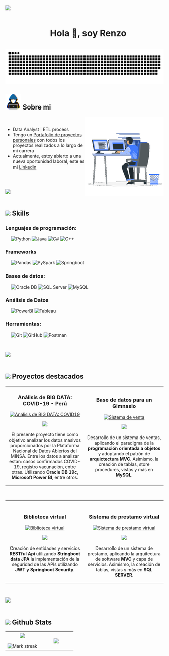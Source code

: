 <img src="https://user-images.githubusercontent.com/73097560/115834477-dbab4500-a447-11eb-908a-139a6edaec5c.gif">

<div id="user-content-toc">
  <ul align="center">
    <summary><h1 style="display: inline-block">Hola 👋, soy Renzo</h1></summary>
  </ul>
</div>


<div align="center">
  <img  src="https://github.com/1999AZZAR/1999AZZAR/blob/main/resources/img/grid-snake.svg"
       alt="snake" /></a>
</div>

## <picture><img src = "https://github.com/0xAbdulKhalid/0xAbdulKhalid/raw/main/assets/mdImages/about_me.gif" width = 50px></picture> **Sobre mi**

<picture> <img align="right" src="https://github.com/0xAbdulKhalid/0xAbdulKhalid/raw/main/assets/mdImages/Right_Side.gif" width = 250px></picture>

<br>

- Data Analyst | ETL process
- Tengo un [Portafolio de proyectos personales](https://renzo1818.github.io/RenzoZavaleta.github.io/) con todos los proyectos realizados a lo largo de mi carrera
- Actualmente, estoy abierto a una nueva oportunidad laboral, este es mi [Linkedin](https://www.linkedin.com/in/renzo-zavaleta-reyes/)

<br><br>

<img src="https://user-images.githubusercontent.com/73097560/115834477-dbab4500-a447-11eb-908a-139a6edaec5c.gif"><br><br>

## <img src="https://media2.giphy.com/media/QssGEmpkyEOhBCb7e1/giphy.gif?cid=ecf05e47a0n3gi1bfqntqmob8g9aid1oyj2wr3ds3mg700bl&rid=giphy.gif" width ="25"><b> Skills</b>

### Lenguajes de programación:
&emsp;
![Python](https://img.shields.io/badge/-Python-000?&logo=Python)
![Java](https://img.shields.io/badge/-Java-000000?style=flat&logo=java)
![C#](https://img.shields.io/badge/C%23-239120?style=flat-square&logo=c-sharp&logoColor=white)
![C++](https://img.shields.io/badge/-C++-000000?style=flat&logo=c%2B%2B)


### Frameworks
&emsp;
![Pandas](https://img.shields.io/badge/-Pandas-000?&logo=Pandas)
![PySpark](https://img.shields.io/badge/-PySpark-000?&logo=PySpark)
![Springboot](https://img.shields.io/badge/-Springboot-000?&logo=Springboot)


### Bases de datos:
&emsp;
![Oracle DB](https://img.shields.io/badge/-OracleDatabase-000?&logo=Oracle)
![SQL Server](https://img.shields.io/badge/-Sql%20Server-000?&logo=microsoft-sql-server)
![MySQL](https://img.shields.io/badge/-MySQL-000?&logo=MySQL)


### Análisis de Datos
&emsp;
![PowerBI](https://img.shields.io/badge/PowerBI-F2C811?style=flat-square&logo=PowerBI&logoColor=white)
![Tableau](https://img.shields.io/badge/Tableau-E97627?style=flat-square&logo=Tableau&logoColor=white)

### Herramientas:
&emsp;
![Git](https://img.shields.io/badge/-Git-000?&logo=Git)
![GitHub](https://img.shields.io/badge/-GitHub-000?&logo=GitHub)
![Postman](https://img.shields.io/badge/-Postman-000?&logo=Postman)


&emsp;

<img src="https://user-images.githubusercontent.com/73097560/115834477-dbab4500-a447-11eb-908a-139a6edaec5c.gif"><br><br>

## <picture><img src = "https://github.com/7oSkaaa/7oSkaaa/blob/main/Images/about_me.gif?raw=true" width = 50px></picture> Proyectos destacados
<table>
<tr>
<td width="50%">
<h3 align="center">Análisis de BIG DATA: COVID-19 - Perú</h3>
<div align="center">
<a href="https://github.com/Renzo1818/Analisis-Datos-COVID19" target="_blank"><img src="https://renzo1818.github.io/RenzoZavaletaReyes.github.io/images/dashboard%20mapa.png" width="400" alt="Análisis de BIG DATA: COVID19"></a>
<p>
<a href="https://github.com/Renzo1818/Analisis-Datos-COVID19" target="_blank">
<img src="https://img.shields.io/badge/CÓDIGO-ff9?style=for-the-badge&logo=github&logoColor=black">
</a>
</p>
<p>El presente proyecto tiene como objetivo analizar los datos masivos proporcionados por la Plataforma Nacional de Datos Abiertos del MINSA. Entre los datos a analizar estan: casos confirmados COVID-19, registro vacunación, entre otras. Utilizando <strong>Oracle DB 19c, Microsoft Power BI</strong>, entre otros.</p>
</div>
                                                                                      
</td>       

<td width="50%">
<h3 align="center">Base de datos para un Gimnasio</h3>
<div align="center">
<a href="https://github.com/Renzo1818/Portafolio_RenzoZavaleta/tree/main/DISE%C3%91O%20BD%20-%20GIMNASIO" target="_blank"><img src="https://renzo1818.github.io/RenzoZavaletaReyes.github.io/images/mssqlserver.png" width="400" alt="Sistema de venta"></a>
<p>
<a href="https://github.com/Renzo1818/Portafolio_RenzoZavaleta/tree/main/DISE%C3%91O%20BD%20-%20GIMNASIO" target="_blank">
<img src="https://img.shields.io/badge/C%C3%93DIGO-cfaae0?style=for-the-badge&logo=github&logoColor=black">
</a>
</p>
<p>Desarrollo de un sistema de ventas, aplicando el paradigma de la <strong>programación orientada a objetos</strong> y adoptando el patrón de <strong>arquictectura MVC</strong>. Asimismo, la creación de tablas, store procedures, vistas y más en <strong>MySQL</strong>.</p>
</div>
                                                                                      
</td>  
</table>                                                                                 
</div>
<br>


<table>
<tr>
<td width="50%">
<h3 align="center">Biblioteca virtual</h3>
<div align="center">
<a href="https://github.com/Renzo1818/biblioteca-backend/tree/main" target="_blank"><img src="https://renzo1818.github.io/RenzoZavaleta.github.io/images/Bibliote.png" width="400" alt="Biblioteca virtual"></a>
<p>
<a href="https://github.com/Renzo1818/biblioteca-backend/tree/main" target="_blank">
<img src="https://img.shields.io/badge/CÓDIGO-ff9?style=for-the-badge&logo=github&logoColor=black">
</a>
</p>
<p>Creación de entidades y servicios <strong> RESTful Api </strong> utilizando <strong> Stringboot data JPA </strong> la implementación de la seguridad de las APIs utilizando <strong> JWT y Springboot Security</strong>.</p>
</div>
                                                                                      
</td>

<td width="50%">
               <br>
<h3 align="center">Sistema de prestamo virtual</h3>
<div align="center">                                       
<a href="https://github.com/Renzo1818/Portafolio_RenzoZavaleta/tree/main/ASP.NET%20CORE%20MVC" target="_blank"><img src="https://renzo1818.github.io/RenzoZavaleta.github.io/images/main_admin.png" width="400" alt="Sistema de prestamo virtual"></a>
<br>
<p>
<a href="https://github.com/Renzo1818/Portafolio_RenzoZavaleta/tree/main/ASP.NET%20CORE%20MVC" target="_blank">
<img src="https://img.shields.io/badge/C%C3%93DIGO-80ffaa?style=for-the-badge&logo=github&logoColor=black">
</a>
</p>
</p>Desarrollo de un sistema de prestamo, aplicando la arquitectura de software <strong>MVC</strong> y capa de servicios. Asimismo, la creación de tablas, vistas y más en <strong>SQL SERVER</strong>.</p>
</div>                                                             
</table>                                                                                 
</div>
<br>


<img src="https://user-images.githubusercontent.com/73097560/115834477-dbab4500-a447-11eb-908a-139a6edaec5c.gif"><br><br>

## <img src="https://media.giphy.com/media/iY8CRBdQXODJSCERIr/giphy.gif" width="35"><b> Github Stats </b>
 
 <!--- stats & Trophy (start) -->
<p align="center">
  <!--- stats (start) -->
<table align="center">
<tr border="none">
<td width="50%" align="center">
  
  <img  align="center"  src="https://github-readme-stats.vercel.app/api?username=Renzo1818&theme=dark&show_icons=true&count_private=true" />
  <br></br>
  <img  title="🔥 Get streak stats for your profile at git.io/streak-stats" alt="Mark streak" src="https://github-readme-streak-stats.herokuapp.com/?user=Renzo1818&theme=dark&hide_border=false" /> 
</td>

<td width="50%" align="center">

  <img  align="center"  src="https://github-readme-stats.anuraghazra1.vercel.app/api/top-langs/?username=Renzo1818&theme=dark&hide_border=false&no-bg=true&no-frame=true&langs_count=10"/>
  
  </td>
</tr>
</table>





